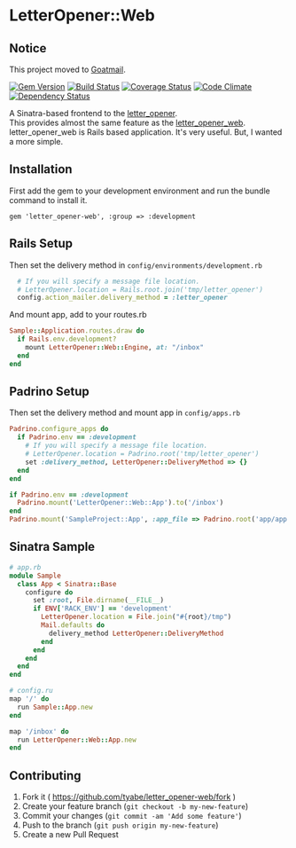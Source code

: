 # LetterOpener::Web

## Notice
This project moved to [Goatmail](https://github.com/tyabe/goatmail).

[![Gem Version](https://badge.fury.io/rb/letter_opener-web.svg)](http://badge.fury.io/rb/letter_opener-web)
[![Build Status](https://travis-ci.org/tyabe/letter_opener-web.svg)](https://travis-ci.org/tyabe/letter_opener-web)
[![Coverage Status](https://coveralls.io/repos/tyabe/letter_opener-web/badge.png)](https://coveralls.io/r/tyabe/letter_opener-web)
[![Code Climate](https://codeclimate.com/github/tyabe/letter_opener-web.png)](https://codeclimate.com/github/tyabe/letter_opener-web)
[![Dependency Status](https://gemnasium.com/tyabe/letter_opener-web.svg)](https://gemnasium.com/tyabe/letter_opener-web)

A Sinatra-based frontend to the [letter_opener](https://github.com/ryanb/letter_opener).  
This provides almost the same feature as the [letter_opener_web](https://github.com/fgrehm/letter_opener_web).  
letter_opener_web is Rails based application. It's very useful.
But, I wanted a more simple.

## Installation

First add the gem to your development environment and run the bundle command to install it.

    gem 'letter_opener-web', :group => :development

## Rails Setup

Then set the delivery method in `config/environments/development.rb`

```ruby
  # If you will specify a message file location.
  # LetterOpener.location = Rails.root.join('tmp/letter_opener')
  config.action_mailer.delivery_method = :letter_opener
```

And mount app, add to your routes.rb

```ruby
Sample::Application.routes.draw do
  if Rails.env.development?
    mount LetterOpener::Web::Engine, at: "/inbox"
  end
end
```

## Padrino Setup

Then set the delivery method and mount app in `config/apps.rb`

```ruby
Padrino.configure_apps do
  if Padrino.env == :development
    # If you will specify a message file location.
    # LetterOpener.location = Padrino.root('tmp/letter_opener')
    set :delivery_method, LetterOpener::DeliveryMethod => {}
  end
end

if Padrino.env == :development
  Padrino.mount('LetterOpener::Web::App').to('/inbox')
end
Padrino.mount('SampleProject::App', :app_file => Padrino.root('app/app.rb')).to('/')
```

## Sinatra Sample

```ruby
# app.rb
module Sample
  class App < Sinatra::Base
    configure do
      set :root, File.dirname(__FILE__)
      if ENV['RACK_ENV'] == 'development'
        LetterOpener.location = File.join("#{root}/tmp")
        Mail.defaults do
          delivery_method LetterOpener::DeliveryMethod
        end
      end
    end
  end
end
```

```ruby
# config.ru
map '/' do
  run Sample::App.new
end

map '/inbox' do
  run LetterOpener::Web::App.new
end
```

## Contributing

1. Fork it ( https://github.com/tyabe/letter_opener-web/fork )
2. Create your feature branch (`git checkout -b my-new-feature`)
3. Commit your changes (`git commit -am 'Add some feature'`)
4. Push to the branch (`git push origin my-new-feature`)
5. Create a new Pull Request
